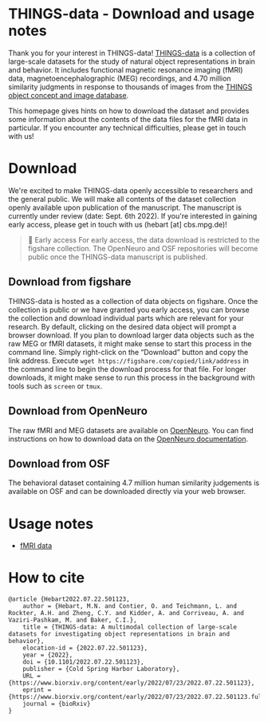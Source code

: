 # THINGS-data - Download and usage notes

Thank you for your interest in THINGS-data! [THINGS-data](https://doi.org/10.1101/2022.07.22.501123) is a collection of large-scale datasets for the study of natural object representations in brain and behavior. It includes functional magnetic resonance imaging (fMRI) data, magnetoencephalographic (MEG) recordings, and 4.70 million similarity judgments in response to thousands of images from the [THINGS object concept and image database](https://doi.org/10.1371/journal.pone.0223792).

This homepage gives hints on how to download the dataset and provides some information about the contents of the data files for the fMRI data in particular. If you encounter any technical difficulties, please get in touch with us!

# Download

We're excited to make THINGS-data openly accessible to researchers and the general public. We will make all contents of the dataset collection openly available upon publication of the manuscript. The manuscript is currently under review (date: Sept. 6th 2022). If you're interested in gaining early access, please get in touch with us (hebart [at] cbs.mpg.de)!

> 📘 Early access
> For early access, the data download is restricted to the figshare collection. The OpenNeuro and OSF repositories will become public once the THINGS-data manuscript is published.

## Download from figshare

THINGS-data is hosted as a collection of data objects on figshare. Once the collection is public or we have granted you early access, you can browse the collection and download individual parts which are relevant for your research. By default, clicking on the desired data object will prompt a browser download. If you plan to download larger data objects such as the raw MEG or fMRI datasets, it might make sense to start this process in the command line. Simply right-click on the “Download” button and copy the link address. Execute `wget https://figshare.com/copied/link/address` in the command line to begin the download process for that file. For longer downloads, it might make sense to run this process in the background with tools such as `screen` or `tmux`.

## Download from OpenNeuro

The raw fMRI and MEG datasets are available on [OpenNeuro](https://openneuro.org). You can find instructions on how to download data on the [OpenNeuro documentation](https://docs.openneuro.org/user-guide).

## Download from OSF

The behavioral dataset containing 4.7 million human similarity judgements is available on OSF and can be downloaded directly via your web browser.

# Usage notes

- [fMRI data](fMRI.md)

# How to cite
```
@article {Hebart2022.07.22.501123,
	author = {Hebart, M.N. and Contier, O. and Teichmann, L. and Rockter, A.H. and Zheng, C.Y. and Kidder, A. and Corriveau, A. and Vaziri-Pashkam, M. and Baker, C.I.},
	title = {THINGS-data: A multimodal collection of large-scale datasets for investigating object representations in brain and behavior},
	elocation-id = {2022.07.22.501123},
	year = {2022},
	doi = {10.1101/2022.07.22.501123},
	publisher = {Cold Spring Harbor Laboratory},
	URL = {https://www.biorxiv.org/content/early/2022/07/23/2022.07.22.501123},
	eprint = {https://www.biorxiv.org/content/early/2022/07/23/2022.07.22.501123.full.pdf},
	journal = {bioRxiv}
}
```